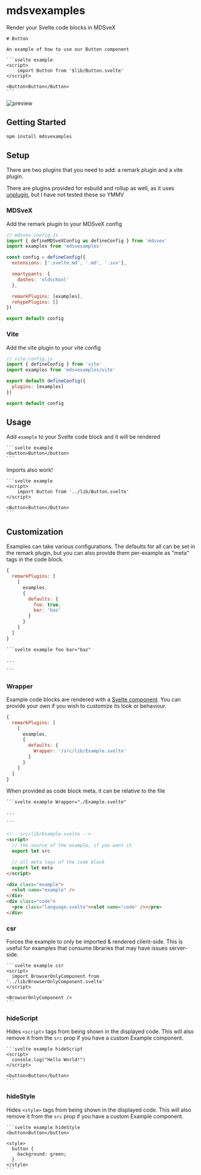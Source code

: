 # mdsvexamples

Render your Svelte code blocks in MDSveX

````
# Button

An example of how to use our Button component

```svelte example
<script>
    import Button from '$lib/Button.svelte'
</script>

<Button>Button</Button>
```
````

![preview](https://i.imgur.com/i1O2uot.png)

## Getting Started

```bash
npm install mdsvexamples
```

## Setup

There are two plugins that you need to add: a remark plugin and a vite plugin.

There are plugins provided for esbuild and rollup as well, as it uses [unplugin](https://github.com/unjs/unplugin), but I have not tested these so YMMV

### MDSveX

Add the remark plugin to your MDSveX config

```js
// mdsvex.config.js
import { defineMDSveXConfig as defineConfig } from 'mdsvex'
import examples from 'mdsvexamples'

const config = defineConfig({
  extensions: ['.svelte.md', '.md', '.svx'],

  smartypants: {
    dashes: 'oldschool'
  },

  remarkPlugins: [examples],
  rehypePlugins: []
})

export default config
```

### Vite

Add the vite plugin to your vite config

```js
// vite.config.js
import { defineConfig } from 'vite'
import examples from 'mdsvexamples/vite'

export default defineConfig({
  plugins: [examples]
})

export default config

```

## Usage

Add `example` to your Svelte code block and it will be rendered

````
```svelte example
<button>Button</button>
```
````

Imports also work!

````
```svelte example
<script>
	import Button from '../lib/Button.svelte'
</script>

<Button>Button</Button>
```
````

## Customization

Examples can take various configurations. The defaults for all can be set in the remark plugin, but you can
also provide them per-example as "meta" tags in the code block.

```js
{
  remarkPlugins: [
    [
      examples,
      {
        defaults: {
          foo: true,
          bar: 'baz'
        }
      }
    ]
  ]
}
```

````
```svelte example foo bar="baz"

...

```
````

### Wrapper

Example code blocks are rendered with a [Svelte component](./src/lib/Example.svelte). You can provide your own if you wish to customize its look or behaviour.

```js
{
  remarkPlugins: [
    [
      examples,
      {
        defaults: {
          Wrapper: '/src/lib/Example.svelte'
        }
      }
    ]
  ]
}
```

When provided as code block meta, it can be relative to the file

````
```svelte example Wrapper="./Example.svelte"

...

```
````

```html
<!-- src/lib/Example.svelte -->
<script>
  // the source of the example, if you want it
  export let src

  // all meta tags of the code block
  export let meta
</script>

<div class="example">
  <slot name="example" />
</div>
<div class="code">
  <pre class="language-svelte"><slot name="code" /></pre>
</div>
```

### csr

Forces the example to only be imported & rendered client-side. This is useful for examples that consume
libraries that may have issues server-side.

````
```svelte example csr
<script>
  import BrowserOnlyComponent from '../lib/BrowserOnlyComponent.svelte'
</script>

<BrowserOnlyComponent />
```
````

### hideScript

Hides `<script>` tags from being shown in the displayed code. This will also remove it from
the `src` prop if you have a custom Example component.

````
```svelte example hideScript
<script>
  console.log("Hello World!")
</script>

<button>Button</button>
```
````

### hideStyle

Hides `<style>` tags from being shown in the displayed code. This will also remove it from
the `src` prop if you have a custom Example component.

````
```svelte example hideStyle
<button>Button</button>

<style>
  button {
    background: green;
  }
</style>
```
````
